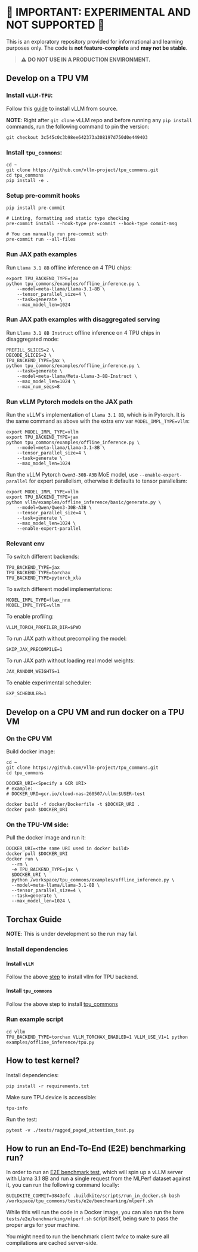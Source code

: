 # 🔬 **IMPORTANT: EXPERIMENTAL AND NOT SUPPORTED** 🔬

This is an exploratory repository provided for informational and learning purposes only.
The code is **not feature-complete** and **may not be stable**.

> ⚠️ **DO NOT USE IN A PRODUCTION ENVIRONMENT.**

## Develop on a TPU VM

### Install `vLLM-TPU`:

Follow this [guide](https://docs.vllm.ai/en/latest/getting_started/installation/google_tpu.html#set-up-using-python) to install vLLM from source.

**NOTE**: Right after `git clone` vLLM repo and before running any `pip install` commands, run the following command to pin the version:

```
git checkout 3c545c0c3b98ee642373a308197d750d0e449403
```

### Install `tpu_commons`:

```
cd ~
git clone https://github.com/vllm-project/tpu_commons.git
cd tpu_commons
pip install -e .
```

### Setup pre-commit hooks

```
pip install pre-commit

# Linting, formatting and static type checking
pre-commit install --hook-type pre-commit --hook-type commit-msg

# You can manually run pre-commit with
pre-commit run --all-files
```

### Run JAX path examples

Run `Llama 3.1 8B` offline inference on 4 TPU chips:

```
export TPU_BACKEND_TYPE=jax
python tpu_commons/examples/offline_inference.py \
    --model=meta-llama/Llama-3.1-8B \
    --tensor_parallel_size=4 \
    --task=generate \
    --max_model_len=1024
```

### Run JAX path examples with disaggregated serving

Run `Llama 3.1 8B Instruct` offline inference on 4 TPU chips in disaggregated mode:

```
PREFILL_SLICES=2 \
DECODE_SLICES=2 \
TPU_BACKEND_TYPE=jax \
python tpu_commons/examples/offline_inference.py \
    --task=generate \
    --model=meta-llama/Meta-Llama-3-8B-Instruct \
    --max_model_len=1024 \
    --max_num_seqs=8
```

### Run vLLM Pytorch models on the JAX path

Run the vLLM's implementation of `Llama 3.1 8B`, which is in Pytorch. It is the same command as above with the extra env var `MODEL_IMPL_TYPE=vllm`:

```
export MODEL_IMPL_TYPE=vllm
export TPU_BACKEND_TYPE=jax
python tpu_commons/examples/offline_inference.py \
    --model=meta-llama/Llama-3.1-8B \
    --tensor_parallel_size=4 \
    --task=generate \
    --max_model_len=1024
```

Run the vLLM Pytorch `Qwen3-30B-A3B` MoE model, use `--enable-expert-parallel` for expert parallelism, otherwise it defaults to tensor parallelism:

```
export MODEL_IMPL_TYPE=vllm
export TPU_BACKEND_TYPE=jax
python vllm/examples/offline_inference/basic/generate.py \
    --model=Qwen/Qwen3-30B-A3B \
    --tensor_parallel_size=4 \
    --task=generate \
    --max_model_len=1024 \
    --enable-expert-parallel
```

### Relevant env

To switch different backends:

```
TPU_BACKEND_TYPE=jax
TPU_BACKEND_TYPE=torchax
TPU_BACKEND_TYPE=pytorch_xla
```

To switch different model implementations:

```
MODEL_IMPL_TYPE=flax_nnx
MODEL_IMPL_TYPE=vllm
```

To enable profiling:

```
VLLM_TORCH_PROFILER_DIR=$PWD
```

To run JAX path without precompiling the model:

```
SKIP_JAX_PRECOMPILE=1
```

To run JAX path without loading real model weights:

```
JAX_RANDOM_WEIGHTS=1
```

To enable experimental scheduler:

```
EXP_SCHEDULER=1
```

## Develop on a CPU VM and run docker on a TPU VM

### On the CPU VM

Build docker image:

```
cd ~
git clone https://github.com/vllm-project/tpu_commons.git
cd tpu_commons

DOCKER_URI=<Specify a GCR URI>
# example:
# DOCKER_URI=gcr.io/cloud-nas-260507/ullm:$USER-test

docker build -f docker/Dockerfile -t $DOCKER_URI .
docker push $DOCKER_URI
```

### On the TPU-VM side:

Pull the docker image and run it:

```
DOCKER_URI=<the same URI used in docker build>
docker pull $DOCKER_URI
docker run \
  --rm \
  -e TPU_BACKEND_TYPE=jax \
  $DOCKER_URI \
  python /workspace/tpu_commons/examples/offline_inference.py \
  --model=meta-llama/Llama-3.1-8B \
  --tensor_parallel_size=4 \
  --task=generate \
  --max_model_len=1024 \
```

## Torchax Guide

**NOTE**: This is under development so the run may fail.

### Install dependencies

#### Install `vLLM`

Follow the above [step](#install-vllm-tpu) to install vllm for TPU backend.

#### Install `tpu_commons`

Follow the above step to install [tpu_commons](#install-tpu_commons)

### Run example script

```
cd vllm
TPU_BACKEND_TYPE=torchax VLLM_TORCHAX_ENABLED=1 VLLM_USE_V1=1 python examples/offline_inference/tpu.py
```

## How to test kernel?

Install dependencies:

```
pip install -r requirements.txt
```

Make sure TPU device is accessible:

```
tpu-info
```

Run the test:

```
pytest -v ./tests/ragged_paged_attention_test.py
```

## How to run an End-To-End (E2E) benchmarking run?
In order to run an [E2E benchmark test](https://github.com/vllm-project/tpu_commons/blob/main/scripts/vllm/benchmarking/README.md), which will spin up a vLLM server with Llama 3.1 8B and run a single request from the MLPerf dataset against it, you can run the
following command locally:

```
BUILDKITE_COMMIT=3843efc .buildkite/scripts/run_in_docker.sh bash /workspace/tpu_commons/tests/e2e/benchmarking/mlperf.sh
```

While this will run the code in a Docker image, you can also run the bare `tests/e2e/benchmarking/mlperf.sh` script itself,
being sure to pass the proper args for your machine.

You might need to run the benchmark client *twice* to make sure all compilations are cached server-side.
